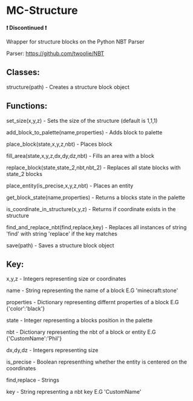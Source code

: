 # MC-Structure 
**❗ Discontinued ❗**

Wrapper for structure blocks on the Python NBT Parser

Parser: https://github.com/twoolie/NBT

## Classes:
structure(path) - Creates a structure block object

## Functions:
set_size(x,y,z) - Sets the size of the structure (default is 1,1,1)

add_block_to_palette(name,properties) - Adds block to palette

place_block(state,x,y,z,nbt) - Places block

fill_area(state,x,y,z,dx,dy,dz,nbt) - Fills an area with a block

replace_block(state,state_2,nbt,nbt_2) - Replaces all state blocks with state_2 blocks

place_entity(is_precise,x,y,z,nbt) - Places an entity

get_block_state(name,properties) - Returns a blocks state in the palette

is_coordinate_in_structure(x,y,z) - Returns if coordinate exists in the structure

find_and_replace_nbt(find,replace,key) - Replaces all instances of string 'find' with string 'replace' if the key matches

save(path) - Saves a structure block object

## Key:
x,y,z - Integers representing size or coordinates

name - String representing the name of a block E.G 'minecraft:stone'

properties - Dictionary representing differnt properties of a block E.G {'color':'black'}

state - Integer representing a blocks position in the palette

nbt - Dictionary representing the nbt of a block or entity E.G {'CustomName':'Phil'}

dx,dy,dz - Integers representing size

is_precise - Boolean representhing whether the entity is centered on the coordinates

find,replace - Strings

key - String representing a nbt key E.G 'CustomName'

